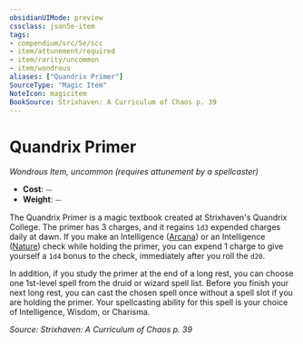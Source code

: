 ```yaml
---
obsidianUIMode: preview
cssclass: json5e-item
tags:
- compendium/src/5e/scc
- item/attunement/required
- item/rarity/uncommon
- item/wondrous
aliases: ["Quandrix Primer"]
SourceType: "Magic Item"
NoteIcon: magicitem
BookSource: Strixhaven: A Curriculum of Chaos p. 39
---
```

# Quandrix Primer
*Wondrous Item, uncommon (requires attunement by a spellcaster)*  

- **Cost**: ⏤
- **Weight**: ⏤

The Quandrix Primer is a magic textbook created at Strixhaven's Quandrix College. The primer has 3 charges, and it regains `1d3` expended charges daily at dawn. If you make an Intelligence ([Arcana](/3-Mechanics/CLI/rules/skills.md#Arcana)) or an Intelligence ([Nature](/3-Mechanics/CLI/rules/skills.md#Nature)) check while holding the primer, you can expend 1 charge to give yourself a `1d4` bonus to the check, immediately after you roll the `d20`.

In addition, if you study the primer at the end of a long rest, you can choose one 1st-level spell from the druid or wizard spell list. Before you finish your next long rest, you can cast the chosen spell once without a spell slot if you are holding the primer. Your spellcasting ability for this spell is your choice of Intelligence, Wisdom, or Charisma.

*Source: Strixhaven: A Curriculum of Chaos p. 39*